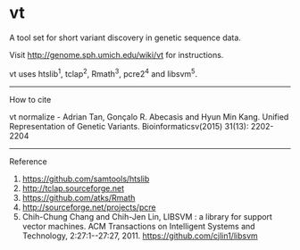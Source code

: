 vt
==

A tool set for short variant discovery in genetic sequence data.

Visit http://genome.sph.umich.edu/wiki/vt for instructions.

vt uses htslib<sup>1</sup>, tclap<sup>2</sup>, Rmath<sup>3</sup>, pcre2<sup>4</sup> and libsvm<sup>5</sup>.

-----------------------------------------------------------------

How to cite

vt normalize - Adrian Tan, Gonçalo R. Abecasis and Hyun Min Kang. 
               Unified Representation of Genetic Variants. Bioinformaticsv(2015) 31(13): 2202-2204

-----------------------------------------------------------------

Reference

1. https://github.com/samtools/htslib
2. http://tclap.sourceforge.net
3. https://github.com/atks/Rmath
4. http://sourceforge.net/projects/pcre
5. Chih-Chung Chang and Chih-Jen Lin, LIBSVM : a library for support vector machines. ACM Transactions on Intelligent Systems and Technology, 2:27:1--27:27, 2011.
   https://github.com/cjlin1/libsvm

